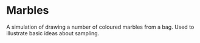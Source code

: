# Marbles

A simulation of drawing a number of coloured marbles from a bag. Used to illustrate basic ideas about sampling.

